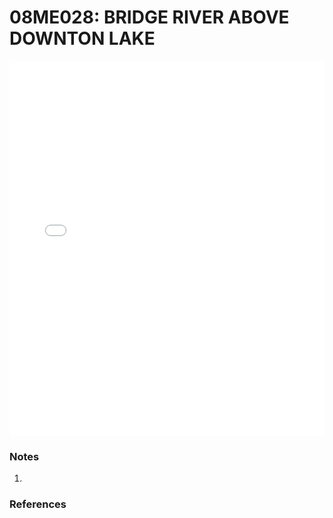 # 08ME028: BRIDGE RIVER ABOVE DOWNTON LAKE

<iframe src="/_static/stations/08ME028_fdc.html" width="100%" height="600" frameborder="0"></iframe>

### Notes
1. 

### References

